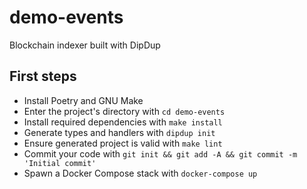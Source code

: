 # demo-events

Blockchain indexer built with DipDup

## First steps

* Install Poetry and GNU Make
* Enter the project's directory with `cd demo-events`
* Install required dependencies with `make install`
* Generate types and handlers with `dipdup init`
* Ensure generated project is valid with `make lint`
* Commit your code with `git init && git add -A && git commit -m 'Initial commit'` 
* Spawn a Docker Compose stack with `docker-compose up`